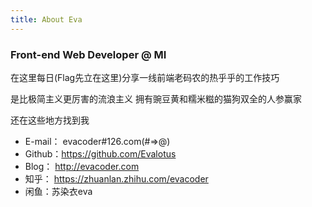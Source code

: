 ```yaml
---
title: About Eva
---
```


### Front-end Web Developer @ MI

在这里每日(Flag先立在这里)分享一线前端老码农的热乎乎的工作技巧

是比极简主义更厉害的流浪主义
拥有豌豆黄和糯米糍的猫狗双全的人参赢家

还在这些地方找到我
- E-mail： evacoder#126.com(#=>@) 
- Github：https://github.com/Evalotus                
- Blog： http://evacoder.com
- 知乎： https://zhuanlan.zhihu.com/evacoder
- 闲鱼：苏染衣eva